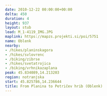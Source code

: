 ```yaml
---
date: 2010-12-22 00:00:00+00:00
delta: 450
duration: 4
height: 937
layout: stub
lead: M_1-4119_IMG.JPG
maplink: https://mapzs.projekti.si/poi/5751
name: Oblenk
nearby:
- /hikes/planinskagora
- /hikes/svlovrenc
- /biking/zibrse
- /hikes/svetatrojica
- /biking/vrhnikazaplana
peak: 45.834089,14.213203
region: notranjska
start: 45.825786,14.236644
title: From Planina to Petričev hrib (Oblenk)
---
```

